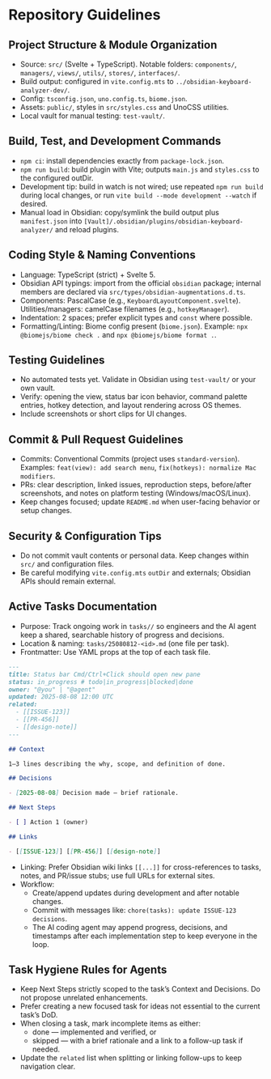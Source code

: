 # Repository Guidelines

## Project Structure & Module Organization

- Source: `src/` (Svelte + TypeScript). Notable folders: `components/`, `managers/`, `views/`, `utils/`, `stores/`, `interfaces/`.
- Build output: configured in `vite.config.mts` to `../obsidian-keyboard-analyzer-dev/`.
- Config: `tsconfig.json`, `uno.config.ts`, `biome.json`.
- Assets: `public/`, styles in `src/styles.css` and UnoCSS utilities.
- Local vault for manual testing: `test-vault/`.

## Build, Test, and Development Commands

- `npm ci`: install dependencies exactly from `package-lock.json`.
- `npm run build`: build plugin with Vite; outputs `main.js` and `styles.css` to the configured outDir.
- Development tip: build in watch is not wired; use repeated `npm run build` during local changes, or run `vite build --mode development --watch` if desired.
- Manual load in Obsidian: copy/symlink the build output plus `manifest.json` into `[Vault]/.obsidian/plugins/obsidian-keyboard-analyzer/` and reload plugins.

## Coding Style & Naming Conventions

- Language: TypeScript (strict) + Svelte 5.
- Obsidian API typings: import from the official `obsidian` package; internal members are declared via `src/types/obsidian-augmentations.d.ts`.
- Components: PascalCase (e.g., `KeyboardLayoutComponent.svelte`). Utilities/managers: camelCase filenames (e.g., `hotkeyManager`).
- Indentation: 2 spaces; prefer explicit types and `const` where possible.
- Formatting/Linting: Biome config present (`biome.json`). Example: `npx @biomejs/biome check .` and `npx @biomejs/biome format .`.

## Testing Guidelines

- No automated tests yet. Validate in Obsidian using `test-vault/` or your own vault.
- Verify: opening the view, status bar icon behavior, command palette entries, hotkey detection, and layout rendering across OS themes.
- Include screenshots or short clips for UI changes.

## Commit & Pull Request Guidelines

- Commits: Conventional Commits (project uses `standard-version`). Examples: `feat(view): add search menu`, `fix(hotkeys): normalize Mac modifiers`.
- PRs: clear description, linked issues, reproduction steps, before/after screenshots, and notes on platform testing (Windows/macOS/Linux).
- Keep changes focused; update `README.md` when user-facing behavior or setup changes.

## Security & Configuration Tips

- Do not commit vault contents or personal data. Keep changes within `src/` and configuration files.
- Be careful modifying `vite.config.mts` `outDir` and externals; Obsidian APIs should remain external.

## Active Tasks Documentation

- Purpose: Track ongoing work in `tasks//` so engineers and the AI agent keep a shared, searchable history of progress and decisions.
- Location & naming: `tasks/25080812-<id>.md` (one file per task).
- Frontmatter: Use YAML props at the top of each task file.

```markdown
---
title: Status bar Cmd/Ctrl+Click should open new pane
status: in_progress # todo|in_progress|blocked|done
owner: "@you" | "@agent"
updated: 2025-08-08 12:00 UTC
related:
  - [[ISSUE-123]]
  - [[PR-456]]
  - [[design-note]]
---

## Context

1–3 lines describing the why, scope, and definition of done.

## Decisions

- [2025-08-08] Decision made — brief rationale.

## Next Steps

- [ ] Action 1 (owner)

## Links

- [[ISSUE-123]] [[PR-456]] [[design-note]]
```

- Linking: Prefer Obsidian wiki links `[[...]]` for cross-references to tasks, notes, and PR/issue stubs; use full URLs for external sites.
- Workflow:
  - Create/append updates during development and after notable changes.
  - Commit with messages like: `chore(tasks): update ISSUE-123 decisions`.
  - The AI coding agent may append progress, decisions, and timestamps after each implementation step to keep everyone in the loop.

## Task Hygiene Rules for Agents

- Keep Next Steps strictly scoped to the task’s Context and Decisions. Do not propose unrelated enhancements.
- Prefer creating a new focused task for ideas not essential to the current task’s DoD.
- When closing a task, mark incomplete items as either:
  - done — implemented and verified, or
  - skipped — with a brief rationale and a link to a follow-up task if needed.
- Update the `related` list when splitting or linking follow-ups to keep navigation clear.
